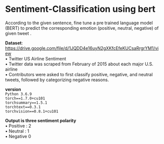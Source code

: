 # Sentiment-Classification using bert 
According to the given sentence, fine tune a pre trained language model (BERT) to predict the corresponding emotion (positive, neutral, negative) of given tweet .

**Dataset**: https://drive.google.com/file/d/1JQDD4e16uyN2gXKfcEfeKUCsaRrgrYM1/view<br>
• Twitter US Airline Sentiment <br>
• Twitter data was scraped from February of 2015 about each major U.S. airline<br>
• Contributors were asked to first classify positive, negative, and neutral tweets, followed by categorizing negative reasons.<br>

**version** <br>
`Python 3.6.9` <br> 
`torch==1.7.0+cu101` <br>
`torchsummary==1.5.1` <br>
`torchtext==0.3.1` <br>
`torchvision==0.8.1+cu101`

**Output is three sentiment polarity** <br>
• Positive : 2<br> 
• Neutral : 1<br> 
• Negative 0<br> 
